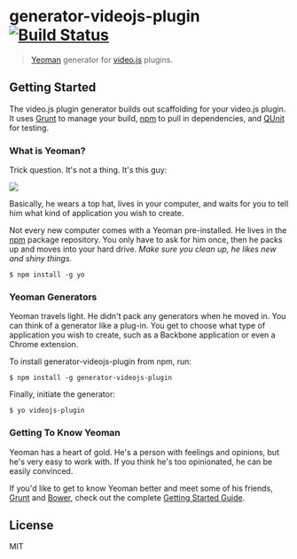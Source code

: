# generator-videojs-plugin [![Build Status](https://secure.travis-ci.org/videojs/generator-videojs-plugin.png?branch=master)](https://travis-ci.org/videojs/generator-videojs-plugin)

> [Yeoman](http://yeoman.io) generator for [video.js](http://www.videojs.com/) plugins.


## Getting Started

The video.js plugin generator builds out scaffolding for your video.js plugin.
It uses [Grunt](http://gruntjs.com/) to manage your build, [npm](https://www.npmjs.org/) to pull in dependencies, and [QUnit](http://qunitjs.com/) for testing.

### What is Yeoman?

Trick question. It's not a thing. It's this guy:

![](http://i.imgur.com/JHaAlBJ.png)

Basically, he wears a top hat, lives in your computer, and waits for you to tell him what kind of application you wish to create.

Not every new computer comes with a Yeoman pre-installed. He lives in the [npm](https://npmjs.org) package repository. You only have to ask for him once, then he packs up and moves into your hard drive. *Make sure you clean up, he likes new and shiny things.*

```
$ npm install -g yo
```

### Yeoman Generators

Yeoman travels light. He didn't pack any generators when he moved in. You can think of a generator like a plug-in. You get to choose what type of application you wish to create, such as a Backbone application or even a Chrome extension.

To install generator-videojs-plugin from npm, run:

```
$ npm install -g generator-videojs-plugin
```

Finally, initiate the generator:

```
$ yo videojs-plugin
```

### Getting To Know Yeoman

Yeoman has a heart of gold. He's a person with feelings and opinions, but he's very easy to work with. If you think he's too opinionated, he can be easily convinced.

If you'd like to get to know Yeoman better and meet some of his friends, [Grunt](http://gruntjs.com) and [Bower](http://bower.io), check out the complete [Getting Started Guide](https://github.com/yeoman/yeoman/wiki/Getting-Started).


## License

MIT
